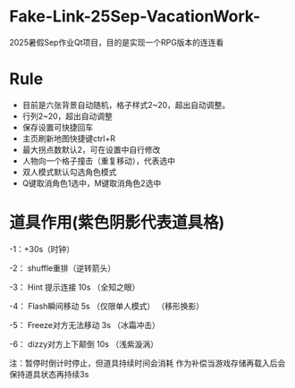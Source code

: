 # Fake-Link-25Sep-VacationWork-
2025暑假Sep作业Qt项目，目的是实现一个RPG版本的连连看

# Rule
- 目前是六张背景自动随机，格子样式2~20，超出自动调整。
- 行列2~20，超出自动调整
- 保存设置可快捷回车
- 主页刷新地图快捷键ctrl+R
- 最大拐点数默认2，可在设置中自行修改
- 人物向一个格子撞击（重复移动），代表选中
- 双人模式默认勾选角色模式
- Q键取消角色1选中，M键取消角色2选中

# 道具作用(紫色阴影代表道具格)
-1：+30s（时钟）

-2： shuffle重排（逆转箭头）

-3： Hint 提示连接 10s （全知之眼）

-4： Flash瞬间移动 5s   （仅限单人模式） （移形换影）

-5： Freeze对方无法移动 3s （冰霜冲击）

-6： dizzy对方上下颠倒 10s （浅紫漩涡）

注：暂停时倒计时停止，但道具持续时间会消耗
    作为补偿当游戏存储再载入后会保持道具状态再持续3s
